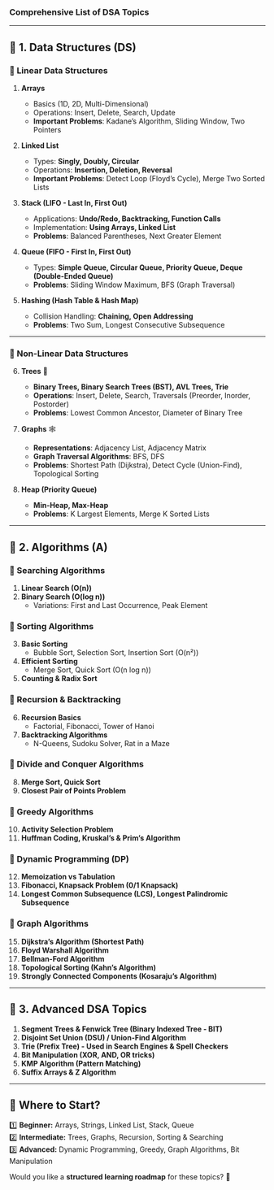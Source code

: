 ### **Comprehensive List of DSA Topics** 
---

## **🔹 1. Data Structures (DS)**
### **🔹 Linear Data Structures**
1. **Arrays**  
   - Basics (1D, 2D, Multi-Dimensional)  
   - Operations: Insert, Delete, Search, Update  
   - **Important Problems**: Kadane’s Algorithm, Sliding Window, Two Pointers  
   
2. **Linked List**  
   - Types: **Singly, Doubly, Circular**  
   - Operations: **Insertion, Deletion, Reversal**  
   - **Important Problems**: Detect Loop (Floyd’s Cycle), Merge Two Sorted Lists  

3. **Stack (LIFO - Last In, First Out)**  
   - Applications: **Undo/Redo, Backtracking, Function Calls**  
   - Implementation: **Using Arrays, Linked List**  
   - **Problems**: Balanced Parentheses, Next Greater Element  

4. **Queue (FIFO - First In, First Out)**  
   - Types: **Simple Queue, Circular Queue, Priority Queue, Deque (Double-Ended Queue)**  
   - **Problems**: Sliding Window Maximum, BFS (Graph Traversal)  

5. **Hashing (Hash Table & Hash Map)**  
   - Collision Handling: **Chaining, Open Addressing**  
   - **Problems**: Two Sum, Longest Consecutive Subsequence  

---

### **🔹 Non-Linear Data Structures**
6. **Trees** 🌳  
   - **Binary Trees, Binary Search Trees (BST), AVL Trees, Trie**  
   - **Operations**: Insert, Delete, Search, Traversals (Preorder, Inorder, Postorder)  
   - **Problems**: Lowest Common Ancestor, Diameter of Binary Tree  

7. **Graphs** 🕸️  
   - **Representations**: Adjacency List, Adjacency Matrix  
   - **Graph Traversal Algorithms**: BFS, DFS  
   - **Problems**: Shortest Path (Dijkstra), Detect Cycle (Union-Find), Topological Sorting  

8. **Heap (Priority Queue)**  
   - **Min-Heap, Max-Heap**  
   - **Problems**: K Largest Elements, Merge K Sorted Lists  

---

## **🔹 2. Algorithms (A)**
### **🔹 Searching Algorithms**
1. **Linear Search (O(n))**  
2. **Binary Search (O(log n))**  
   - Variations: First and Last Occurrence, Peak Element  

### **🔹 Sorting Algorithms**
3. **Basic Sorting**  
   - Bubble Sort, Selection Sort, Insertion Sort (O(n²))  
4. **Efficient Sorting**  
   - Merge Sort, Quick Sort (O(n log n))  
5. **Counting & Radix Sort**  

### **🔹 Recursion & Backtracking**
6. **Recursion Basics**  
   - Factorial, Fibonacci, Tower of Hanoi  
7. **Backtracking Algorithms**  
   - N-Queens, Sudoku Solver, Rat in a Maze  

### **🔹 Divide and Conquer Algorithms**
8. **Merge Sort, Quick Sort**  
9. **Closest Pair of Points Problem**  

### **🔹 Greedy Algorithms**
10. **Activity Selection Problem**  
11. **Huffman Coding, Kruskal’s & Prim’s Algorithm**  

### **🔹 Dynamic Programming (DP)**
12. **Memoization vs Tabulation**  
13. **Fibonacci, Knapsack Problem (0/1 Knapsack)**  
14. **Longest Common Subsequence (LCS), Longest Palindromic Subsequence**  

### **🔹 Graph Algorithms**
15. **Dijkstra’s Algorithm (Shortest Path)**  
16. **Floyd Warshall Algorithm**  
17. **Bellman-Ford Algorithm**  
18. **Topological Sorting (Kahn’s Algorithm)**  
19. **Strongly Connected Components (Kosaraju’s Algorithm)**  

---

## **🔹 3. Advanced DSA Topics**
1. **Segment Trees & Fenwick Tree (Binary Indexed Tree - BIT)**  
2. **Disjoint Set Union (DSU) / Union-Find Algorithm**  
3. **Trie (Prefix Tree) - Used in Search Engines & Spell Checkers**  
4. **Bit Manipulation (XOR, AND, OR tricks)**  
5. **KMP Algorithm (Pattern Matching)**  
6. **Suffix Arrays & Z Algorithm**  

---

## **📌 Where to Start?**
1️⃣ **Beginner:** Arrays, Strings, Linked List, Stack, Queue  
2️⃣ **Intermediate:** Trees, Graphs, Recursion, Sorting & Searching  
3️⃣ **Advanced:** Dynamic Programming, Greedy, Graph Algorithms, Bit Manipulation  

Would you like a **structured learning roadmap** for these topics? 🚀
